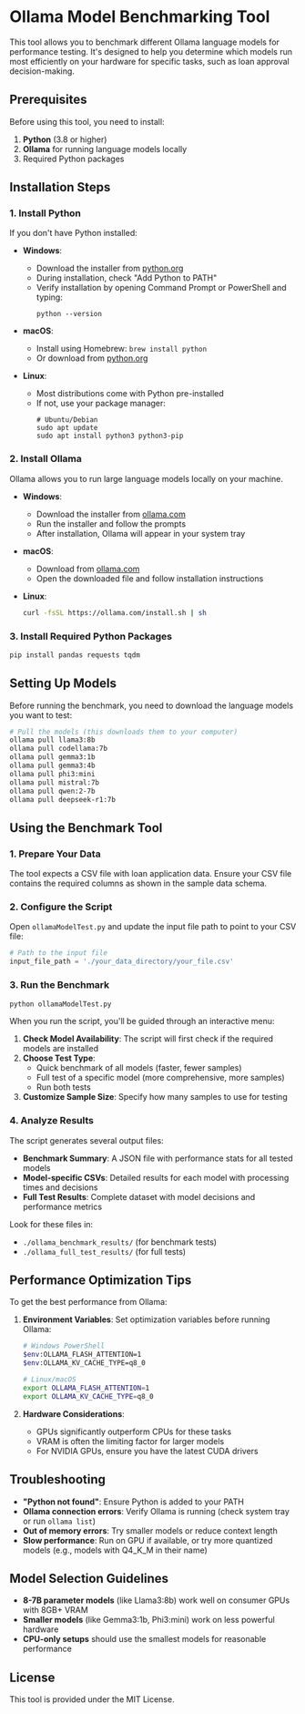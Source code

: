 # Ollama Model Benchmarking Tool

This tool allows you to benchmark different Ollama language models for performance testing. It's designed to help you determine which models run most efficiently on your hardware for specific tasks, such as loan approval decision-making.

## Prerequisites

Before using this tool, you need to install:

1. **Python** (3.8 or higher)
2. **Ollama** for running language models locally
3. Required Python packages

## Installation Steps

### 1. Install Python

If you don't have Python installed:

- **Windows**: 
  - Download the installer from [python.org](https://www.python.org/downloads/)
  - During installation, check "Add Python to PATH"
  - Verify installation by opening Command Prompt or PowerShell and typing:
    ```
    python --version
    ```

- **macOS**:
  - Install using Homebrew: `brew install python`
  - Or download from [python.org](https://www.python.org/downloads/)

- **Linux**:
  - Most distributions come with Python pre-installed
  - If not, use your package manager:
    ```
    # Ubuntu/Debian
    sudo apt update
    sudo apt install python3 python3-pip
    ```

### 2. Install Ollama

Ollama allows you to run large language models locally on your machine.

- **Windows**:
  - Download the installer from [ollama.com](https://ollama.com)
  - Run the installer and follow the prompts
  - After installation, Ollama will appear in your system tray

- **macOS**:
  - Download from [ollama.com](https://ollama.com)
  - Open the downloaded file and follow installation instructions

- **Linux**:
  ```bash
  curl -fsSL https://ollama.com/install.sh | sh
  ```

### 3. Install Required Python Packages

```bash
pip install pandas requests tqdm
```

## Setting Up Models

Before running the benchmark, you need to download the language models you want to test:

```bash
# Pull the models (this downloads them to your computer)
ollama pull llama3:8b
ollama pull codellama:7b
ollama pull gemma3:1b
ollama pull gemma3:4b
ollama pull phi3:mini
ollama pull mistral:7b
ollama pull qwen:2-7b
ollama pull deepseek-r1:7b
```

## Using the Benchmark Tool

### 1. Prepare Your Data

The tool expects a CSV file with loan application data. Ensure your CSV file contains the required columns as shown in the sample data schema.

### 2. Configure the Script

Open `ollamaModelTest.py` and update the input file path to point to your CSV file:

```python
# Path to the input file
input_file_path = './your_data_directory/your_file.csv'
```

### 3. Run the Benchmark

```bash
python ollamaModelTest.py
```

When you run the script, you'll be guided through an interactive menu:

1. **Check Model Availability**: The script will first check if the required models are installed
2. **Choose Test Type**:
   - Quick benchmark of all models (faster, fewer samples)
   - Full test of a specific model (more comprehensive, more samples)
   - Run both tests
3. **Customize Sample Size**: Specify how many samples to use for testing

### 4. Analyze Results

The script generates several output files:

- **Benchmark Summary**: A JSON file with performance stats for all tested models
- **Model-specific CSVs**: Detailed results for each model with processing times and decisions
- **Full Test Results**: Complete dataset with model decisions and performance metrics

Look for these files in:
- `./ollama_benchmark_results/` (for benchmark tests)
- `./ollama_full_test_results/` (for full tests)

## Performance Optimization Tips

To get the best performance from Ollama:

1. **Environment Variables**: Set optimization variables before running Ollama:
   ```bash
   # Windows PowerShell
   $env:OLLAMA_FLASH_ATTENTION=1
   $env:OLLAMA_KV_CACHE_TYPE=q8_0
   
   # Linux/macOS
   export OLLAMA_FLASH_ATTENTION=1
   export OLLAMA_KV_CACHE_TYPE=q8_0
   ```

2. **Hardware Considerations**:
   - GPUs significantly outperform CPUs for these tasks
   - VRAM is often the limiting factor for larger models
   - For NVIDIA GPUs, ensure you have the latest CUDA drivers

## Troubleshooting

- **"Python not found"**: Ensure Python is added to your PATH
- **Ollama connection errors**: Verify Ollama is running (check system tray or run `ollama list`)
- **Out of memory errors**: Try smaller models or reduce context length
- **Slow performance**: Run on GPU if available, or try more quantized models (e.g., models with Q4_K_M in their name)

## Model Selection Guidelines

- **8-7B parameter models** (like Llama3:8b) work well on consumer GPUs with 8GB+ VRAM
- **Smaller models** (like Gemma3:1b, Phi3:mini) work on less powerful hardware
- **CPU-only setups** should use the smallest models for reasonable performance

## License

This tool is provided under the MIT License.